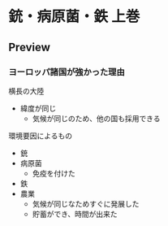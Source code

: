 # 銃・病原菌・鉄 上巻

## Preview

### ヨーロッパ諸国が強かった理由

横長の大陸

- 緯度が同じ
    - 気候が同じのため、他の国も採用できる

環境要因によるもの

- 銃
- 病原菌
    - 免疫を付けた
- 鉄
- 農業
    - 気候が同じなためすぐに発展した
    - 貯蓄ができ、時間が出来た
